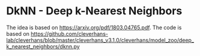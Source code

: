 # DkNN - Deep k-Nearest Neighbors

The idea is based on https://arxiv.org/pdf/1803.04765.pdf.
The code is based on https://github.com/cleverhans-lab/cleverhans/blob/master/cleverhans_v3.1.0/cleverhans/model_zoo/deep_k_nearest_neighbors/dknn.py
